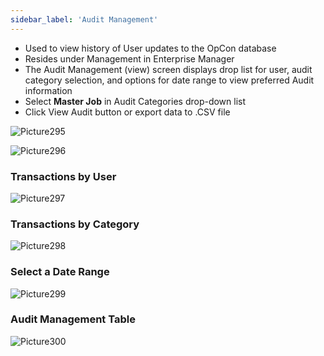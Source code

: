 ```yaml
---
sidebar_label: 'Audit Management'
---
```



* Used to view history of User updates to the OpCon database
* Resides under Management in Enterprise Manager
* The Audit Management (view) screen displays drop list for user, audit category selection, and options for date range to view preferred Audit information
* Select **Master Job** in Audit Categories drop-down list
* Click View Audit button or export data to .CSV file

![Picture295](../static/imgbasic/295.png)

![Picture296](../static/imgbasic/296.png)

### Transactions by User

![Picture297](../static/imgbasic/297.png)

### Transactions by Category

![Picture298](../static/imgbasic/298.png)

### Select a Date Range

![Picture299](../static/imgbasic/299.png)

### Audit Management Table

![Picture300](../static/imgbasic/300.png)